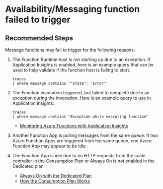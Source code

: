 <properties
	pageTitle="Availability/Messaging function failed to trigger"
	description="Availability/Messaging function failed to trigger"
	service="microsoft.web"
	resource="functions"
	authors="cts-shrahman,cts-shrahman"
    ms.author="shrahman, jebrook"
	displayOrder=""
	selfHelpType="generic"
	supportTopicIds="32630468"
	resourceTags=""
	productPesIds="16072"
	cloudEnvironments="public, Fairfax"
	articleId="603b3799-55da-47d5-ae20-b6500a3cc7b1"
/>

#  Availability/Messaging function failed to trigger

## **Recommended Steps**

Message functions may fail to trigger for the following reasons:

1. The Function Runtime host is not starting up due to an exception. If Application Insights is enabled, here is an example query that can be used to help validate if the function host is failing to start. <br>

   ```
   traces
   | where message contains '"state": "Error"'
   ```

2. The Function invocation triggered, but failed to complete due to an exception during the invocation. Here is an example query to use in Application Insights:

   ```
   traces
   | where message contains "Exception while executing function"
   ```

	* [Monitoring Azure Functions with Application Insights](https://docs.microsoft.com/azure/azure-functions/functions-monitoring)<br>

3. Another Function App is pulling messages from the same queue. If two Azure Function Apps are triggered from the same queue, one Azure Function App may appear to be idle. <br>
4. The Function App is idle due to no HTTP requests from the scale controller in the Consumption Plan or Always On is not enabled in the Dedicated plan. <br>

	* [Always On with the Dedicated Plan](https://docs.microsoft.com/azure/azure-functions/functions-scale#always-on)<br>
	* [How the Consumption Plan Works](https://docs.microsoft.com/azure/azure-functions/functions-scale#how-the-consumption-plan-works)


